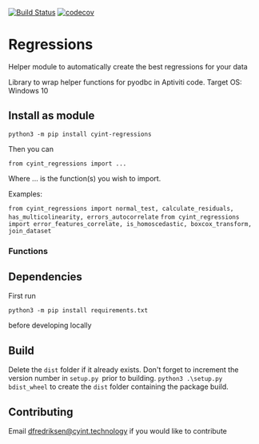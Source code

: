 [![Build Status](https://travis-ci.org/CYINT/regressions.svg?branch=master)](https://travis-ci.org/CYINT/regressions) [![codecov](https://codecov.io/gh/CYINT/regressions/branch/master/graph/badge.svg)](https://codecov.io/gh/CYINT/regressions)

# Regressions
Helper module to automatically create the best regressions for your data

Library to wrap helper functions for pyodbc in Aptiviti code. Target OS: Windows 10

## Install as module

`python3 -m pip install cyint-regressions`

Then you can

`from cyint_regressions import ...`

Where ... is the function(s) you wish to import.

Examples:

`from cyint_regressions import normal_test, calculate_residuals, has_multicolinearity, errors_autocorrelate`
`from cyint_regressions import error_features_correlate, is_homoscedastic, boxcox_transform, join_dataset`

### Functions

## Dependencies

First run

`python3 -m pip install requirements.txt`

before developing locally

## Build

Delete the `dist` folder if it already exists.
Don't forget to increment the version number in `setup.py `prior to building.
`python3 .\setup.py bdist_wheel` to create the `dist` folder containing the package build.

## Contributing

Email [dfredriksen@cyint.technology](mailto:dfredriksen@cyint.technology) if you would like to contribute